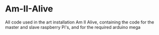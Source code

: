 # Am-II-Alive
All code used in the art installation Am II Alive, containing the code for the master and slave raspberry Pi's, and for the required arduino mega
